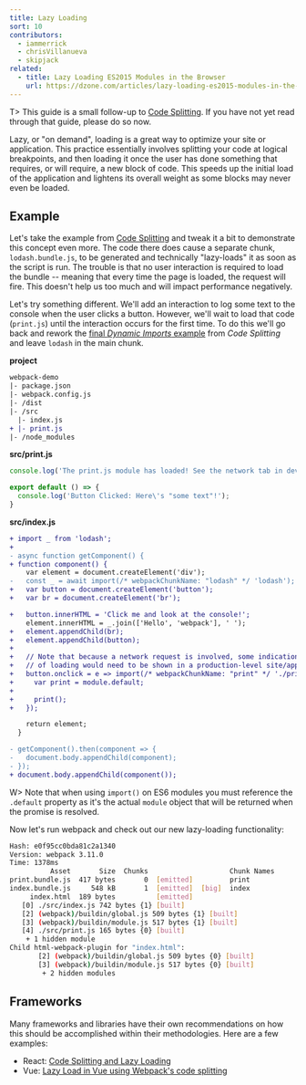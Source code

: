 ```yaml
---
title: Lazy Loading
sort: 10
contributors:
  - iammerrick
  - chrisVillanueva
  - skipjack
related:
  - title: Lazy Loading ES2015 Modules in the Browser
    url: https://dzone.com/articles/lazy-loading-es2015-modules-in-the-browser
---
```


T> This guide is a small follow-up to [Code Splitting](/guides/code-splitting). If you have not yet read through that guide, please do so now.

Lazy, or "on demand", loading is a great way to optimize your site or application. This practice essentially involves splitting your code at logical breakpoints, and then loading it once the user has done something that requires, or will require, a new block of code. This speeds up the initial load of the application and lightens its overall weight as some blocks may never even be loaded.


## Example

Let's take the example from [Code Splitting](/guides/code-splitting#dynamic-imports) and tweak it a bit to demonstrate this concept even more. The code there does cause a separate chunk, `lodash.bundle.js`, to be generated and technically "lazy-loads" it as soon as the script is run. The trouble is that no user interaction is required to load the bundle -- meaning that every time the page is loaded, the request will fire. This doesn't help us too much and will impact performance negatively.

Let's try something different. We'll add an interaction to log some text to the console when the user clicks a button. However, we'll wait to load that code (`print.js`) until the interaction occurs for the first time. To do this we'll go back and rework the [final _Dynamic Imports_ example](/guides/code-splitting#dynamic-imports) from _Code Splitting_ and leave `lodash` in the main chunk.

__project__

``` diff
webpack-demo
|- package.json
|- webpack.config.js
|- /dist
|- /src
  |- index.js
+ |- print.js
|- /node_modules
```

__src/print.js__

``` js
console.log('The print.js module has loaded! See the network tab in dev tools...');

export default () => {
  console.log('Button Clicked: Here\'s "some text"!');
}
```

__src/index.js__

``` diff
+ import _ from 'lodash';
+
- async function getComponent() {
+ function component() {
    var element = document.createElement('div');
-   const _ = await import(/* webpackChunkName: "lodash" */ 'lodash');
+   var button = document.createElement('button');
+   var br = document.createElement('br');

+   button.innerHTML = 'Click me and look at the console!';
    element.innerHTML = _.join(['Hello', 'webpack'], ' ');
+   element.appendChild(br);
+   element.appendChild(button);
+
+   // Note that because a network request is involved, some indication
+   // of loading would need to be shown in a production-level site/app.
+   button.onclick = e => import(/* webpackChunkName: "print" */ './print').then(module => {
+     var print = module.default;
+
+     print();
+   });

    return element;
  }

- getComponent().then(component => {
-   document.body.appendChild(component);
- });
+ document.body.appendChild(component());
```

W> Note that when using `import()` on ES6 modules you must reference the `.default` property as it's the actual `module` object that will be returned when the promise is resolved.

Now let's run webpack and check out our new lazy-loading functionality:

``` bash
Hash: e0f95cc0bda81c2a1340
Version: webpack 3.11.0
Time: 1378ms
          Asset       Size  Chunks                    Chunk Names
print.bundle.js  417 bytes       0  [emitted]         print
index.bundle.js     548 kB       1  [emitted]  [big]  index
     index.html  189 bytes          [emitted]
   [0] ./src/index.js 742 bytes {1} [built]
   [2] (webpack)/buildin/global.js 509 bytes {1} [built]
   [3] (webpack)/buildin/module.js 517 bytes {1} [built]
   [4] ./src/print.js 165 bytes {0} [built]
    + 1 hidden module
Child html-webpack-plugin for "index.html":
       [2] (webpack)/buildin/global.js 509 bytes {0} [built]
       [3] (webpack)/buildin/module.js 517 bytes {0} [built]
        + 2 hidden modules
```


## Frameworks

Many frameworks and libraries have their own recommendations on how this should be accomplished within their methodologies. Here are a few examples:

- React: [Code Splitting and Lazy Loading](https://reacttraining.com/react-router/web/guides/code-splitting)
- Vue: [Lazy Load in Vue using Webpack's code splitting](https://alexjoverm.github.io/2017/07/16/Lazy-load-in-Vue-using-Webpack-s-code-splitting/)
